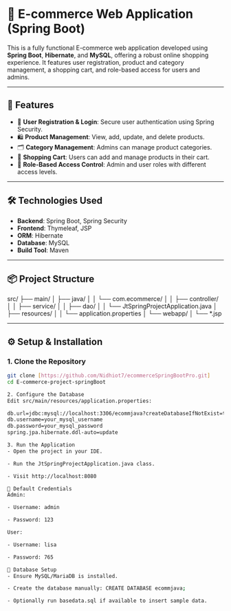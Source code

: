 # 🛒 E-commerce Web Application (Spring Boot)

This is a fully functional E-commerce web application developed using **Spring Boot**, **Hibernate**, and **MySQL**, offering a robust online shopping experience. It features user registration, product and category management, a shopping cart, and role-based access for users and admins.

---

## 🚀 Features

- 👤 **User Registration & Login**: Secure user authentication using Spring Security.
- 🛍️ **Product Management**: View, add, update, and delete products.
- 🗂️ **Category Management**: Admins can manage product categories.
- 🛒 **Shopping Cart**: Users can add and manage products in their cart.
- 🔐 **Role-Based Access Control**: Admin and user roles with different access levels.

---

## 🛠️ Technologies Used

- **Backend**: Spring Boot, Spring Security
- **Frontend**: Thymeleaf, JSP
- **ORM**: Hibernate
- **Database**: MySQL
- **Build Tool**: Maven

---

## 📦 Project Structure

src/ ├── main/ │ ├── java/ │ │ └── com.ecommerce/ │ │ ├── controller/ │ │ ├── service/ │ │ ├── dao/ │ │ └── JtSpringProjectApplication.java │ ├── resources/ │ │ └── application.properties │ └── webapp/ │ └── *.jsp


---

## ⚙️ Setup & Installation

### 1. Clone the Repository

```bash
git clone [https://github.com/Nidhiot7/ecommerceSpringBootPro.git]
cd E-commerce-project-springBoot

2. Configure the Database
Edit src/main/resources/application.properties:

db.url=jdbc:mysql://localhost:3306/ecommjava?createDatabaseIfNotExist=true
db.username=your_mysql_username
db.password=your_mysql_password
spring.jpa.hibernate.ddl-auto=update

3. Run the Application
- Open the project in your IDE.

- Run the JtSpringProjectApplication.java class.

- Visit http://localhost:8080

🔑 Default Credentials
Admin:

- Username: admin

- Password: 123

User:

- Username: lisa

- Password: 765

📂 Database Setup
- Ensure MySQL/MariaDB is installed.

- Create the database manually: CREATE DATABASE ecommjava;

- Optionally run basedata.sql if available to insert sample data.
